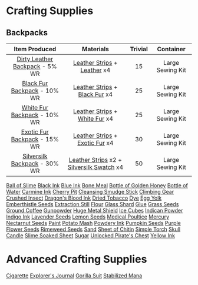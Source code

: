 <!-- TITLE: Crafting -->
<!-- SUBTITLE: General crafty things that might not require particularly talented hands -->

# Crafting Supplies
## Backpacks
|Item Produced|Materials|Trivial|Container|
|:---:|:-----:|:----:|:----:|
|[Dirty Leather Backpack](dirty-leather-backpack) - 5% WR|[Leather Strips](leather-strips) + [Leather](leather) x4|15|Large Sewing Kit|
|[Black Fur Backpack](black-fur-backpack) - 10% WR|[Leather Strips](leather-strips) + [Black Fur](black-fur) x4|25|Large Sewing Kit|
|[White Fur Backpack](white-fur-backpack) - 10% WR|[Leather Strips](leather-strips) + [White Fur](white-fur) x4|25|	Large Sewing Kit|
|[Exotic Fur Backpack](exotic-fur-backpack) - 15% WR|[Leather Strips](leather-strips) + [Exotic Fur](exotic-fur) x4|30|	Large Sewing Kit|
|[Silversilk Backpack](silversilk-backpack) - 30% WR|[Leather Strips](leather-strips) x2 + [Silversilk Swatch](silversilk-swatch) x4|50|Large Sewing Kit|
[Ball of Slime](ball-of-slime)
[Black Ink](black-ink)
[Blue Ink](blue-ink)
[Bone Meal](bone-meal)
[Bottle of Golden Honey](bottle-of-golden-honey)
[Bottle of Water](bottle-of-water)
[Carmine Ink](carmine-ink)
[Cherry Pit](cherry-pit)
[Cleansing Smudge Stick](cleansing-smudge-stick)
[Climbing Gear](climbing-gear)
[Crushed Insect](crushed-insect)
[Dragon's Blood Ink](dragons-blood-ink)
[Dried Tobacco](dried-tobacco)
[Dye](dye)
[Egg Yolk](egg-yolk)
[Emberthistle Seeds](emberthistle-seeds)
[Extraction Still](extraction-still)
[Flour](flour)
[Glass Shard](glass-shard)
[Glue](glue)
[Grass Seeds](grass-seeds)
[Ground Coffee](ground-coffee)
[Gunpowder](gunpowder)
[Huge Metal Shield](huge-metal-shield)
[Ice Cubes](ice-cubes)
[Indican Powder](indican-powder)
[Indigo Ink](indigo-ink)
[Lavender Seeds](lavender-seeds)
[Lemon Seeds](lemon-seeds)
[Medical Poultice](medicated-poultice)
[Mercury](mercury)
[Nectarnut Seeds](nectarnut-seeds)
[Paint](paint)
[Potato Mash](potato-mash)
[Powdery Ink](powdery-ink)
[Pumpkin Seeds](pumpkin-seeds)
[Purple Flower Seeds](purple-flower-seeds)
[Rimeweed Seeds](rimeweed-seeds)
[Sand](sand)
[Sheet of Chitin](sheet-of-chitin)
[Simple Torch](simple-torch)
[Skull Candle](skull-candle)
[Slime Soaked Sheet](slime-soaked-sheet)
[Sugar](sugar)
[Unlocked Pirate's Chest](unlocked-pirates-chest)
[Yellow Ink](yellow-ink)


# Advanced Crafting Supplies

[Cigarette](cigarette)
[Explorer's Journal](explorers-journal)
[Gorilla Suit](gorilla-suit)
[Stabilized Mana](stabilized-mana)